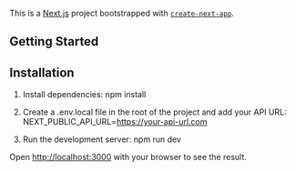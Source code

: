 This is a [Next.js](https://nextjs.org) project bootstrapped with [`create-next-app`](https://nextjs.org/docs/app/api-reference/cli/create-next-app).

## Getting Started

## Installation
1. Install dependencies:
npm install

2. Create a .env.local file in the root of the project and add your API URL:
NEXT_PUBLIC_API_URL=https://your-api-url.com

3. Run the development server:
npm run dev

Open [http://localhost:3000](http://localhost:3000) with your browser to see the result.


